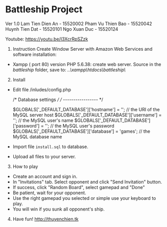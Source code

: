 # Battleship Project
Ver 1.0
Lam Tien Dien An 	- 15520002
Pham Vu Thien Bao 	- 15520042
Huynh Tien Dat 	- 15520101
Ngo Xuan Duc 		- 15520124

Youtube: https://youtu.be/I3XcrRpSZzk
1. Instruction
Create Window Server with Amazon Web Services and software installation:
-	Xampp ( port 80) version PHP 5.6.38: create web server. 
 		Source in the *battleship* folder, save to: *..\xampp\htdocs\battleship\\* 

2. Install
- Edit file  /inludes/config.php
 
	/* Database settings */
	/* ----------------- */
	
	$GLOBALS['_DEFAULT_DATABASE']['hostname'] = ''; // the URI of the MySQL server host
	$GLOBALS['_DEFAULT_DATABASE']['username'] = ''; // the MySQL user's name
	$GLOBALS['_DEFAULT_DATABASE']['password'] = ''; // the MySQL user's password
	$GLOBALS['_DEFAULT_DATABASE']['database'] = 'games'; // the MySQL database name
- Import file `install.sql` to database.
- Upload all files to your server.
3. How to play
- Create an account and sign in.
- In "Invitations" tab. Select opponent and click "Send Invitation" button.
- If success, click "Random Board", select gamepad and "Done"
- Be patient, wait for your opponent.
- Use the right gamepad you selected or simple use your keyboard to play.
- You will win if you sunk all opponent's ship.
4. Have fun!
http://thuyenchien.tk
